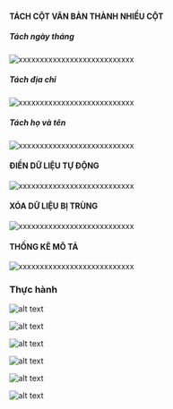  

#### TÁCH CỘT VĂN BẢN THÀNH NHIỀU CỘT

##### Tách ngày tháng

![xxxxxxxxxxxxxxxxxxxxxxxxxxx](HuongDan/8.png)

##### Tách địa chỉ

![xxxxxxxxxxxxxxxxxxxxxxxxxxx](HuongDan/9.png)

##### Tách họ và tên

![xxxxxxxxxxxxxxxxxxxxxxxxxxx](HuongDan/10.png)

<!--  -->
#### ĐIỀN DỮ LIỆU TỰ ĐỘNG

![xxxxxxxxxxxxxxxxxxxxxxxxxxx](HuongDan/image-10.png)

#### XÓA DỮ LIỆU BỊ TRÙNG

![xxxxxxxxxxxxxxxxxxxxxxxxxxx](HuongDan/image-11.png)

#### THỐNG KÊ MÔ TẢ

![xxxxxxxxxxxxxxxxxxxxxxxxxxx](HuongDan/image-12.png)

### Thực hành

<!-- "Bỏ vùng trộn (merge) -->

![alt text](ThucHanh/image.png)

<!-- Đóng băng tiêu đề dữ liệu" -->

![alt text](ThucHanh/1111111image.png)

<!-- Tách họ và tên bằng    công thức -->

![alt text](ThucHanh/image-1.png)

<!-- Tách họ và tên bằng    flash fill -->

![alt text](ThucHanh/image-2.png)

<!-- Sắp xếp danh sách theo tên nhân công -->

![alt text](ThucHanh/image-3.png)

<!-- Lập danh các chức vụ của mỗi bộ phận ( Remove Duplicates) -->

![alt text](ThucHanh/image-4.png)
